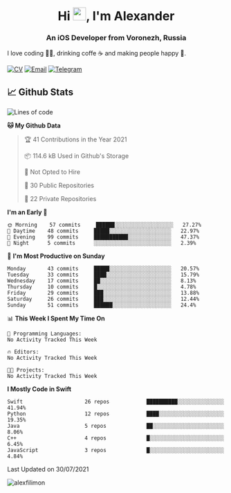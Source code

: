 <h1 align="center">Hi <img src="https://raw.githubusercontent.com/MartinHeinz/MartinHeinz/master/wave.gif" width="30px">, I'm Alexander</h1>
<h3 align="center">An iOS Developer from Voronezh, Russia</h3>

I love coding 👨‍💻, drinking coffe ☕️ and making people happy 🎊.

[![CV](https://img.shields.io/badge/CV-Александр%20Филимонов-14b420)](http://alexfilimon.github.io/)
[![Email](https://img.shields.io/badge/Email-as.filimonov@mail.ru-f39f37)](mailto:as.filimonov@mail.ru)
[![Telegram](https://img.shields.io/badge/Telegram-alexfilimon-1686b1)](https://t.me/alexfilimon)

## 📈 Github Stats

<!--START_SECTION:waka-->
![Lines of code](https://img.shields.io/badge/From%20Hello%20World%20I%27ve%20Written-363441%20lines%20of%20code-blue)

**🐱 My Github Data** 

> 🏆 41 Contributions in the Year 2021
 > 
> 📦 114.6 kB Used in Github's Storage 
 > 
> 🚫 Not Opted to Hire
 > 
> 📜 30 Public Repositories 
 > 
> 🔑 22 Private Repositories  
 > 
**I'm an Early 🐤** 

```text
🌞 Morning    57 commits     ██████░░░░░░░░░░░░░░░░░░░   27.27% 
🌆 Daytime    48 commits     █████░░░░░░░░░░░░░░░░░░░░   22.97% 
🌃 Evening    99 commits     ███████████░░░░░░░░░░░░░░   47.37% 
🌙 Night      5 commits      ░░░░░░░░░░░░░░░░░░░░░░░░░   2.39%

```
📅 **I'm Most Productive on Sunday** 

```text
Monday       43 commits     █████░░░░░░░░░░░░░░░░░░░░   20.57% 
Tuesday      33 commits     ████░░░░░░░░░░░░░░░░░░░░░   15.79% 
Wednesday    17 commits     ██░░░░░░░░░░░░░░░░░░░░░░░   8.13% 
Thursday     10 commits     █░░░░░░░░░░░░░░░░░░░░░░░░   4.78% 
Friday       29 commits     ███░░░░░░░░░░░░░░░░░░░░░░   13.88% 
Saturday     26 commits     ███░░░░░░░░░░░░░░░░░░░░░░   12.44% 
Sunday       51 commits     ██████░░░░░░░░░░░░░░░░░░░   24.4%

```


📊 **This Week I Spent My Time On** 

```text
💬 Programming Languages: 
No Activity Tracked This Week

🔥 Editors: 
No Activity Tracked This Week

🐱‍💻 Projects: 
No Activity Tracked This Week

```

**I Mostly Code in Swift** 

```text
Swift                    26 repos            ██████████░░░░░░░░░░░░░░░   41.94% 
Python                   12 repos            ████░░░░░░░░░░░░░░░░░░░░░   19.35% 
Java                     5 repos             ██░░░░░░░░░░░░░░░░░░░░░░░   8.06% 
C++                      4 repos             █░░░░░░░░░░░░░░░░░░░░░░░░   6.45% 
JavaScript               3 repos             █░░░░░░░░░░░░░░░░░░░░░░░░   4.84%

```



 Last Updated on 30/07/2021
<!--END_SECTION:waka-->

<img align="center" src="https://github-readme-stats.vercel.app/api?username=alexfilimon&show_icons=true" alt="alexfilimon" />

